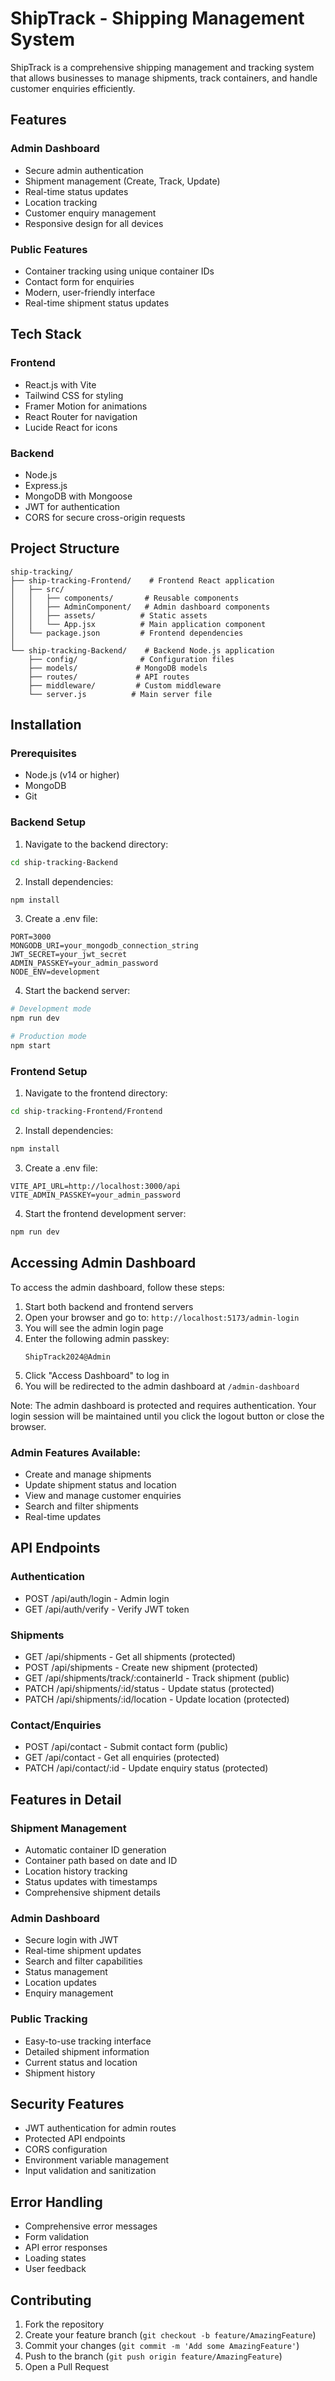 # ShipTrack - Shipping Management System

ShipTrack is a comprehensive shipping management and tracking system that allows businesses to manage shipments, track containers, and handle customer enquiries efficiently.

## Features

### Admin Dashboard

- Secure admin authentication
- Shipment management (Create, Track, Update)
- Real-time status updates
- Location tracking
- Customer enquiry management
- Responsive design for all devices

### Public Features

- Container tracking using unique container IDs
- Contact form for enquiries
- Modern, user-friendly interface
- Real-time shipment status updates

## Tech Stack

### Frontend

- React.js with Vite
- Tailwind CSS for styling
- Framer Motion for animations
- React Router for navigation
- Lucide React for icons

### Backend

- Node.js
- Express.js
- MongoDB with Mongoose
- JWT for authentication
- CORS for secure cross-origin requests

## Project Structure

```
ship-tracking/
├── ship-tracking-Frontend/    # Frontend React application
│   ├── src/
│   │   ├── components/       # Reusable components
│   │   ├── AdminComponent/   # Admin dashboard components
│   │   ├── assets/          # Static assets
│   │   └── App.jsx          # Main application component
│   └── package.json         # Frontend dependencies
│
└── ship-tracking-Backend/    # Backend Node.js application
    ├── config/              # Configuration files
    ├── models/             # MongoDB models
    ├── routes/             # API routes
    ├── middleware/         # Custom middleware
    └── server.js          # Main server file
```

## Installation

### Prerequisites

- Node.js (v14 or higher)
- MongoDB
- Git

### Backend Setup

1. Navigate to the backend directory:

```bash
cd ship-tracking-Backend
```

2. Install dependencies:

```bash
npm install
```

3. Create a .env file:

```env
PORT=3000
MONGODB_URI=your_mongodb_connection_string
JWT_SECRET=your_jwt_secret
ADMIN_PASSKEY=your_admin_password
NODE_ENV=development
```

4. Start the backend server:

```bash
# Development mode
npm run dev

# Production mode
npm start
```

### Frontend Setup

1. Navigate to the frontend directory:

```bash
cd ship-tracking-Frontend/Frontend
```

2. Install dependencies:

```bash
npm install
```

3. Create a .env file:

```env
VITE_API_URL=http://localhost:3000/api
VITE_ADMIN_PASSKEY=your_admin_password
```

4. Start the frontend development server:

```bash
npm run dev
```

## Accessing Admin Dashboard

To access the admin dashboard, follow these steps:

1. Start both backend and frontend servers
2. Open your browser and go to: `http://localhost:5173/admin-login`
3. You will see the admin login page
4. Enter the following admin passkey:
   ```
   ShipTrack2024@Admin
   ```
5. Click "Access Dashboard" to log in
6. You will be redirected to the admin dashboard at `/admin-dashboard`

Note: The admin dashboard is protected and requires authentication. Your login session will be maintained until you click the logout button or close the browser.

### Admin Features Available:

- Create and manage shipments
- Update shipment status and location
- View and manage customer enquiries
- Search and filter shipments
- Real-time updates

## API Endpoints

### Authentication

- POST /api/auth/login - Admin login
- GET /api/auth/verify - Verify JWT token

### Shipments

- GET /api/shipments - Get all shipments (protected)
- POST /api/shipments - Create new shipment (protected)
- GET /api/shipments/track/:containerId - Track shipment (public)
- PATCH /api/shipments/:id/status - Update status (protected)
- PATCH /api/shipments/:id/location - Update location (protected)

### Contact/Enquiries

- POST /api/contact - Submit contact form (public)
- GET /api/contact - Get all enquiries (protected)
- PATCH /api/contact/:id - Update enquiry status (protected)

## Features in Detail

### Shipment Management

- Automatic container ID generation
- Container path based on date and ID
- Location history tracking
- Status updates with timestamps
- Comprehensive shipment details

### Admin Dashboard

- Secure login with JWT
- Real-time shipment updates
- Search and filter capabilities
- Status management
- Location updates
- Enquiry management

### Public Tracking

- Easy-to-use tracking interface
- Detailed shipment information
- Current status and location
- Shipment history

## Security Features

- JWT authentication for admin routes
- Protected API endpoints
- CORS configuration
- Environment variable management
- Input validation and sanitization

## Error Handling

- Comprehensive error messages
- Form validation
- API error responses
- Loading states
- User feedback

## Contributing

1. Fork the repository
2. Create your feature branch (`git checkout -b feature/AmazingFeature`)
3. Commit your changes (`git commit -m 'Add some AmazingFeature'`)
4. Push to the branch (`git push origin feature/AmazingFeature`)
5. Open a Pull Request


